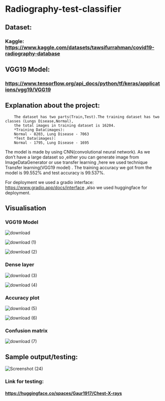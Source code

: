 # Radiography-test-classifier
## Dataset:
  ### Kaggle: https://www.kaggle.com/datasets/tawsifurrahman/covid19-radiography-database

## VGG19 Model: 
### https://www.tensorflow.org/api_docs/python/tf/keras/applications/vgg19/VGG19

## Explanation about the project:

        The dataset has two parts(Train,Test).The training dataset has two classes (Lungs Disease,Normal), 
        the total images in training dataset is 16204. 
        *Training Data(images): 
        Normal - 8203, Lung Disease - 7063  
        *Test Data(images): 
        Normal - 1795, Lung Disease - 1695

The model is made by using CNN(convolutional neural network). As we don’t have a large dataset so ,either you can generate image from ImageDataGenerator or use transfer learning ,here we used technique Transfer learning(VGG19 model) . The training accuracy we got from the model is 99.552% and test accuracy is 99.537%.

For deployment we used a gradio interface: https://www.gradio.app/docs/interface 
 ,also we used huggingface for deployment.

## Visualisation
### VGG19 Model

![download](https://github.com/Gaurav1917/Radiography-test-classifier/assets/146158309/6d7c09b8-34b5-44af-803a-95ea5c0a7c44)

![download (1)](https://github.com/Gaurav1917/Radiography-test-classifier/assets/146158309/f4cc20ee-00a8-44e0-8d6c-1e3b7599c506)

![download (2)](https://github.com/Gaurav1917/Radiography-test-classifier/assets/146158309/c338d20c-d77c-40d1-8583-2c542d3e0b8e)

### Dense layer

![download (3)](https://github.com/Gaurav1917/Radiography-test-classifier/assets/146158309/6c75be32-7dad-4eb6-8b9f-802c0a1ab112)

![download (4)](https://github.com/Gaurav1917/Radiography-test-classifier/assets/146158309/ac89e442-91dc-489e-bd53-5c961737ec09)

### Accuracy plot

![download (5)](https://github.com/Gaurav1917/Radiography-test-classifier/assets/146158309/bcb10ed2-2c61-4eb7-a8e6-805ab04bd54a)

![download (6)](https://github.com/Gaurav1917/Radiography-test-classifier/assets/146158309/96f2b8f0-d341-4a8c-941f-67367c3850ad)

### Confusion matrix

![download (7)](https://github.com/Gaurav1917/Radiography-test-classifier/assets/146158309/0937993d-7582-4223-8948-95500c240fc2)

## Sample output/testing:

![Screenshot (24)](https://github.com/Gaurav1917/Radiography-test-classifier/assets/146158309/dd8de7c8-c3ab-4a27-9e41-ff153911279c)

### Link for testing:
#### https://huggingface.co/spaces/Gaur1917/Chest-X-rays








